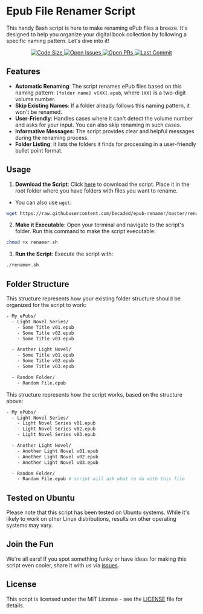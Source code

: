 # Epub File Renamer Script

This handy Bash script is here to make renaming ePub files a breeze. It's designed to help you organize your digital book collection by following a specific naming pattern. Let's
dive into it!

<div align="center">
  <a href="https://github.com/Decaded/epub-renamer">
    <img src="https://img.shields.io/github/languages/code-size/Decaded/epub-renamer" alt="Code Size">
  </a>
  <a href="https://github.com/Decaded/epub-renamer/issues">
    <img src="https://img.shields.io/github/issues/Decaded/epub-renamer" alt="Open Issues">
  </a>
  <a href="https://github.com/Decaded/epub-renamer/pulls">
    <img src="https://img.shields.io/github/issues-pr/Decaded/epub-renamer" alt="Open PRs">
  </a>
  <a href="https://github.com/Decaded/epub-renamer/commits">
    <img src="https://img.shields.io/github/last-commit/Decaded/epub-renamer" alt="Last Commit">
  </a>
</div>

## Features

- **Automatic Renaming**: The script renames ePub files based on this naming pattern: `[folder name] v[XX].epub`, where `[XX]` is a two-digit volume number.
- **Skip Existing Names**: If a folder already follows this naming pattern, it won't be renamed.
- **User-Friendly**: Handles cases where it can't detect the volume number and asks for your input. You can also skip renaming in such cases.
- **Informative Messages**: The script provides clear and helpful messages during the renaming process.
- **Folder Listing**: It lists the folders it finds for processing in a user-friendly bullet point format.

## Usage

1. **Download the Script**: Click [here](https://raw.githubusercontent.com/Decaded/epub-renamer/master/renamer.sh) to download the script. Place it in the root folder where you
   have folders with files you want to rename.

- You can also use `wget`:

```sh
wget https://raw.githubusercontent.com/Decaded/epub-renamer/master/renamer.sh
```

2. **Make it Executable**: Open your terminal and navigate to the script's folder. Run this command to make the script executable:

```sh
chmod +x renamer.sh
```

3. **Run the Script**: Execute the script with:

```sh
./renamer.sh
```

## Folder Structure

This structure represents how your existing folder structure should be organized for the script to work:

```sh
- My ePubs/
  - Light Novel Series/
    - Some Title v01.epub
    - Some Title v02.epub
    - Some Title v03.epub

  - Another Light Novel/
    - Some Title v01.epub
    - Some Title v02.epub
    - Some Title v03.epub

  - Random Folder/
    - Random File.epub
```

This structure represents how the script works, based on the structure above:

```sh
- My ePubs/
  - Light Novel Series/
    - Light Novel Series v01.epub
    - Light Novel Series v02.epub
    - Light Novel Series v03.epub

  - Another Light Novel/
    - Another Light Novel v01.epub
    - Another Light Novel v02.epub
    - Another Light Novel v03.epub

  - Random Folder/
    - Random File.epub # script will ask what to do with this file
```

## Tested on Ubuntu

Please note that this script has been tested on Ubuntu systems. While it's likely to work on other Linux distributions, results on other operating systems may vary.

## Join the Fun

We're all ears! If you spot something funky or have ideas for making this script even cooler, share it with us via [issues](https://github.com/Decaded/epub-renamer/issues).

## License

This script is licensed under the MIT License - see the [LICENSE](LICENSE) file for details.
